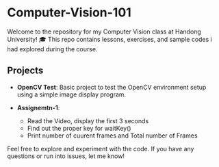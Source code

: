 # Computer-Vision-101

Welcome to the repository for my Computer Vision class at Handong University! 🎓 This repo contains lessons, exercises, and sample codes i had explored during the course.

## Projects

- **OpenCV Test**: Basic project to test the OpenCV environment setup using a simple image display program.

- **Assignemtn-1**:
  <ul>
    <li>Read the Video, display the first 3 seconds</li>
    <li>Find out the proper key for waitKey()</li>
    <li>Print number of cuurent frames and Total number of Frames</li>
  </ul>

Feel free to explore and experiment with the code. If you have any questions or run into issues, let me know!
